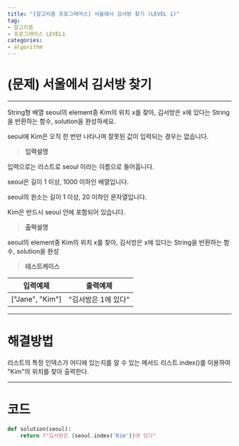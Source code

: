 ```yaml
---
title: "[알고리즘 프로그래머스] 서울에서 김서방 찾기 (LEVEL 1)"
tag:
- 알고리즘
- 프로그래머스 LEVEL1
categories:
- algorithm
---
```


# (문제) 서울에서 김서방 찾기
---

String형 배열 seoul의 element중 Kim의 위치 x를 찾아, 김서방은 x에 있다는 String을 반환하는 함수, solution을 완성하세요.

seoul에 Kim은 오직 한 번만 나타나며 잘못된 값이 입력되는 경우는 없습니다.

> **입력설명**

입력으로는 리스트로 seoul 이라는 이름으로 들어옵니다.

seoul은 길이 1 이상, 1000 이하인 배열입니다.

seoul의 원소는 길이 1 이상, 20 이하인 문자열입니다.

Kim은 반드시 seoul 안에 포함되어 있습니다.

> **출력설명**

seoul의 element중 Kim의 위치 x를 찾아, 김서방은 x에 있다는 String을 반환하는 함수, solution을 완성

> **테스트케이스**
 

| 입력예제 | 출력예제 |
| -------- | -------- | 
| ["Jane", "Kim"]	 | "김서방은 1에 있다" | 


---
# 해결방법

리스트의 특정 인덱스가 어디에 있는지를  알 수 있는 메서드 리스트.index()를 이용하여 "Kim"의 위치를 찾아 출력한다.

---
# 코드
```python
def solution(seoul):
    return f"김서방은 {seoul.index('Kim')}에 있다"
```

